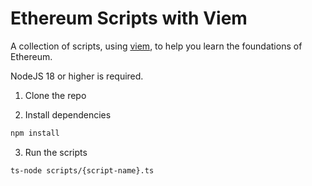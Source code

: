 # Ethereum Scripts with Viem

A collection of scripts, using [viem](https://viem.sh/), to help you learn the foundations of Ethereum.

NodeJS 18 or higher is required.

1. Clone the repo

2. Install dependencies

```bash
npm install
```

3. Run the scripts
```bash
ts-node scripts/{script-name}.ts
```

